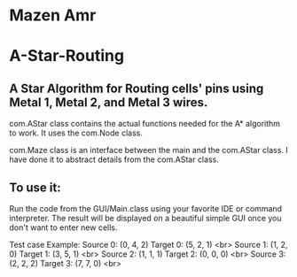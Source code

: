 # Mazen Amr
# A-Star-Routing


## A Star Algorithm for Routing cells' pins using Metal 1, Metal 2, and Metal 3 wires.

com.AStar class contains the actual functions needed for the A* algorithm to work. It uses the com.Node class.

com.Maze class is an interface between the main and the com.AStar class. I have done it to abstract details from the com.AStar class.

## To use it:
Run the code from the GUI/Main.class using your favorite IDE or command interpreter.
The result will be displayed on a beautiful simple GUI once you don't want to enter new cells.

Test case Example:
Source 0: (0, 4, 2)    Target 0: (5, 2, 1) <br\>
Source 1: (1, 2, 0)    Target 1: (3, 5, 1) <br\>
Source 2: (1, 1, 1)    Target 2: (0, 0, 0) <br\>
Source 3: (2, 2, 2)    Target 3: (7, 7, 0) <br\>

